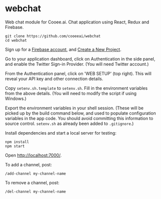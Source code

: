 # webchat

Web chat module for Cooee.ai. Chat application using React, Redux and Firebase.

    git clone https://github.com/cooeeai/webchat
    cd webchat

Sign up for a [Firebase account](https://firebase.google.com/), and
[Create a New Project](https://console.firebase.google.com/).

Go to your application dashboard, click on Authentication in the side panel,
and enable the Twitter Sign-in Provider. (You will need Twitter account.)

From the Authentication panel, click on 'WEB SETUP' (top right). This will
reveal your API key and other connection details.

Copy `setenv.sh.template` to `setenv.sh`. Fill in the environment variables
from the above details. (You will need to modify the script if using Windows.)

Export the environment variables in your shell session. (These will be
  picked up by the build command below, and used to populate configuration
  variables in the app code. You should avoid committing this information
  to source control. `setenv.sh` as already been added to `.gitignore`.)

Install dependencies and start a local server for testing:

    npm install
    npm start

Open [http://localhost:7000/](http://localhost:7000/).

To add a channel, post:

    /add-channel my-channel-name

To remove a channel, post:

    /del-channel my-channel-name
